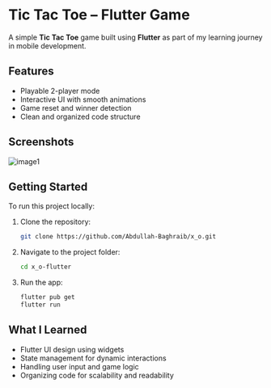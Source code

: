 
# Tic Tac Toe – Flutter Game

A simple **Tic Tac Toe** game built using **Flutter** as part of my learning journey in mobile development.

## Features

- Playable 2-player mode  
- Interactive UI with smooth animations  
- Game reset and winner detection  
- Clean and organized code structure

## Screenshots
![image1](https://github.com/user-attachments/assets/9488b68e-d653-4730-87d0-053cc3b38d5b)



## Getting Started

To run this project locally:

1. Clone the repository:
   ```bash
   git clone https://github.com/Abdullah-Baghraib/x_o.git
   ```
2. Navigate to the project folder:
   ```bash
   cd x_o-flutter
   ```
3. Run the app:
   ```bash
   flutter pub get
   flutter run
   ```

## What I Learned

- Flutter UI design using widgets  
- State management for dynamic interactions  
- Handling user input and game logic  
- Organizing code for scalability and readability

